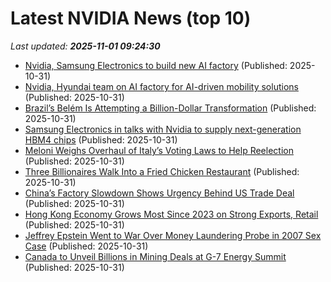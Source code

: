 # Latest NVIDIA News (top 10)
_Last updated: **2025-11-01 09:24:30**_

- [Nvidia, Samsung Electronics to build new AI factory](https://thefly.com/permalinks/entry.php/id4226352/NVDA-Nvidia-Samsung-Electronics-to-build-new-AI-factory) (Published: 2025-10-31)
- [Nvidia, Hyundai team on AI factory for AI-driven mobility solutions](https://thefly.com/permalinks/entry.php/id4226350/NVDA-Nvidia-Hyundai-team-on-AI-factory-for-AIdriven-mobility-solutions) (Published: 2025-10-31)
- [Brazil’s Belém Is Attempting a Billion-Dollar Transformation](https://biztoc.com/x/e39c485b82e1e3f5) (Published: 2025-10-31)
- [Samsung Electronics in talks with Nvidia to supply next-generation HBM4 chips](https://biztoc.com/x/542f5a79262f2d78) (Published: 2025-10-31)
- [Meloni Weighs Overhaul of Italy’s Voting Laws to Help Reelection](https://biztoc.com/x/4fc221d9bde40517) (Published: 2025-10-31)
- [Three Billionaires Walk Into a Fried Chicken Restaurant](https://biztoc.com/x/903bce35d3a3a789) (Published: 2025-10-31)
- [China’s Factory Slowdown Shows Urgency Behind US Trade Deal](https://biztoc.com/x/71d8b5d6827f9662) (Published: 2025-10-31)
- [Hong Kong Economy Grows Most Since 2023 on Strong Exports, Retail](https://biztoc.com/x/b3fe19988f37023a) (Published: 2025-10-31)
- [Jeffrey Epstein Went to War Over Money Laundering Probe in 2007 Sex Case](https://biztoc.com/x/7e5a0e047d060cd5) (Published: 2025-10-31)
- [Canada to Unveil Billions in Mining Deals at G-7 Energy Summit](https://biztoc.com/x/06cbc728af5214a7) (Published: 2025-10-31)
